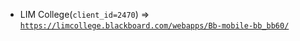  - LIM College(`client_id=2470`) => [`https://limcollege.blackboard.com/webapps/Bb-mobile-bb_bb60/`](https://limcollege.blackboard.com/webapps/Bb-mobile-bb_bb60/)
